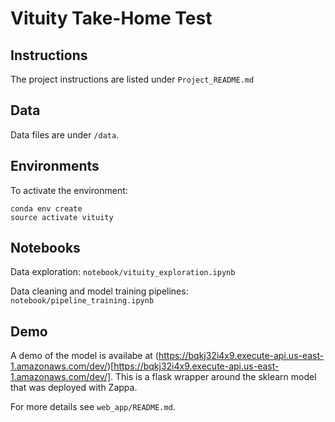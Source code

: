 # Vituity Take-Home Test

## Instructions

The project instructions are listed under `Project_README.md`


## Data

Data files are under `/data`.

## Environments

To activate the environment:

```
conda env create
source activate vituity
```

## Notebooks

Data exploration: `notebook/vituity_exploration.ipynb`

Data cleaning and model training pipelines: `notebook/pipeline_training.ipynb`

## Demo

A demo of the model is availabe at (https://bqkj32i4x9.execute-api.us-east-1.amazonaws.com/dev/)[https://bqkj32i4x9.execute-api.us-east-1.amazonaws.com/dev/]. This is a flask wrapper around the sklearn model that was deployed with Zappa.

For more details see `web_app/README.md`.